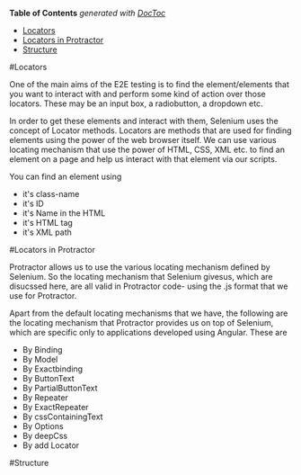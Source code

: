**Table of Contents**  *generated with [DocToc](http://doctoc.herokuapp.com/)*

- [Locators](#)
- [Locators in Protractor](#)
- [Structure](#)


#Locators

 One of the main aims of the E2E testing is to find the element/elements that you want to interact with and perform some kind of action over those locators. These may be an input box, a radiobutton, a dropdown etc. 

 In order to get these elements and interact with them, Selenium uses the concept of Locator methods. Locators are methods that are used for finding elements using the power of the web browser itself. We can use various locating mechanism that use the power of HTML, CSS, XML etc. to find an element on a page and help us interact with that element via our scripts.

You can find an element using

  * it's class-name
  * it's ID
  * it's Name in the HTML
  * it's HTML tag
  * it's XML path
  
  
#Locators in Protractor
  
  Protractor allows us to use the various locating mechanism defined by Selenium. So the locating mechanism that Selenium givesus, which are disucssed here, are all valid in Protractor code- using the .js format that we use for Protractor.
  
  Apart from the default locating mechanisms that we have, the following are the locating mechanism that Protractor provides us on top of Selenium, which are specific only to applications developed using Angular. These are 
  
  * By Binding
  * By Model
  * By Exactbinding
  * By ButtonText
  * By PartialButtonText
  * By Repeater
  * By ExactRepeater
  * By cssContainingText
  * By Options
  * By deepCss
  * By add Locator
  

#Structure
